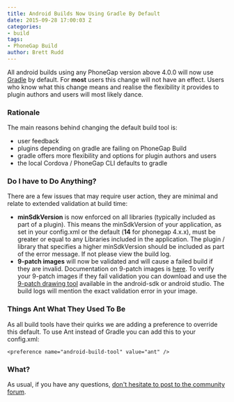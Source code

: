 ```yaml
---
title: Android Builds Now Using Gradle By Default
date: 2015-09-28 17:00:03 Z
categories:
- build
tags:
- PhoneGap Build
author: Brett Rudd
---
```


All android builds using any PhoneGap version above 4.0.0 will now use [Gradle](http://www.gradle.org) by default. For **most** users this change will not have an effect. Users who know what this change means and realise the flexibility it provides to plugin authors and users will most likely dance.

### Rationale

The main reasons behind changing the default build tool is:
* user feedback
* plugins depending on gradle are failing on PhoneGap Build
* gradle offers more flexibility and options for plugin authors and users
* the local Cordova / PhoneGap CLI defaults to gradle

### Do I have to Do Anything?

There are a few issues that may require user action, they are minimal and relate to extended validation at build time:
* **minSdkVersion** is now enforced on all libraries (typically included as part of a plugin). This means the minSdkVersion of your application, as set in your config.xml or the default (**14** for phonegap 4.x.x), must be greater or equal to any Libraries included in the application. The plugin / library that specifies a higher minSdkVersion should be included as part of the error message. If not please view the build log.
* **9-patch images** will now be validated and will cause a failed build if they are invalid. Documentation on 9-patch images is [here](http://developer.android.com/guide/topics/graphics/2d-graphics.html#nine-patch). To verify your 9-patch images if they fail validation you can download and use the [9-patch drawing tool](http://developer.android.com/tools/help/draw9patch.html) available in the android-sdk or android studio. The build logs will mention the exact validation error in your image.

### Things Ant What They Used To Be

As all build tools have their quirks we are adding a preference to override this default.  To use Ant instead of Gradle you can add this to your config.xml:

    <preference name="android-build-tool" value="ant" />

### What?

As usual, if you have any questions, <a href="http://community.phonegap.com">don't hesitate to post to the community forum</a>.
